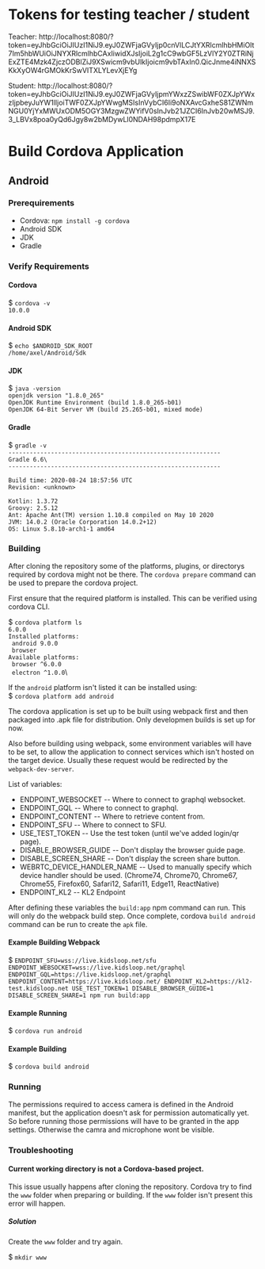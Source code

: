 # Tokens for testing teacher / student

Teacher: http://localhost:8080/?token=eyJhbGciOiJIUzI1NiJ9.eyJ0ZWFjaGVyIjp0cnVlLCJtYXRlcmlhbHMiOlt7Im5hbWUiOiJNYXRlcmlhbCAxIiwidXJsIjoiL2g1cC9wbGF5LzVlY2Y0ZTRiNjExZTE4Mzk4ZjczODBlZiJ9XSwicm9vbUlkIjoicm9vbTAxIn0.QicJnme4iNNXSKkXyOW4rGMOkKrSwVITXLYLevXjEYg

Student: http://localhost:8080/?token=eyJhbGciOiJIUzI1NiJ9.eyJ0ZWFjaGVyIjpmYWxzZSwibWF0ZXJpYWxzIjpbeyJuYW1lIjoiTWF0ZXJpYWwgMSIsInVybCI6Ii9oNXAvcGxheS81ZWNmNGU0YjYxMWUxODM5OGY3MzgwZWYifV0sInJvb21JZCI6InJvb20wMSJ9.3_LBVx8poa0yQd6Jgy8w2bMDywLl0NDAH98pdmpX17E

# Build Cordova Application

## Android

### Prerequirements

- Cordova: `npm install -g cordova`
- Android SDK
- JDK
- Gradle

### Verify Requirements

#### Cordova

\$ `cordova -v`\
`10.0.0`

#### Android SDK

\$ `echo $ANDROID_SDK_ROOT`\
`/home/axel/Android/Sdk`

#### JDK

\$ `java -version`\
`openjdk version "1.8.0_265"`\
`OpenJDK Runtime Environment (build 1.8.0_265-b01)`\
`OpenJDK 64-Bit Server VM (build 25.265-b01, mixed mode)`

#### Gradle

\$ `gradle -v`\
`------------------------------------------------------------`\
`Gradle 6.6\`\
`------------------------------------------------------------`\
` `\
`Build time: 2020-08-24 18:57:56 UTC`\
`Revision: <unknown>`\
` `\
`Kotlin: 1.3.72`\
`Groovy: 2.5.12`\
`Ant: Apache Ant(TM) version 1.10.8 compiled on May 10 2020`\
`JVM: 14.0.2 (Oracle Corporation 14.0.2+12)`\
`OS: Linux 5.8.10-arch1-1 amd64`

### Building

After cloning the repository some of the platforms, plugins, or directorys required by cordova might not be there. The `cordova prepare` command can be used to prepare the cordova project.

First ensure that the required platform is installed. This can be verified using cordova CLI.

\$ `cordova platform ls`\
`6.0.0`\
`Installed platforms:`\
` android 9.0.0`\
` browser`\
`Available platforms: `\
` browser ^6.0.0`\
` electron ^1.0.0`\

If the `android` platform isn't listed it can be installed using:\
\$ `cordova platform add android`

The cordova application is set up to be built using webpack first and then packaged into .apk file for distribution. Only developmen builds is set up for now.

Also before building using webpack, some environment variables will have to be set, to allow the application to connect services which isn't hosted on the target device. Usually these request would be redirected by the `webpack-dev-server`.

List of variables:

- ENDPOINT_WEBSOCKET -- Where to connect to graphql websocket.
- ENDPOINT_GQL -- Where to connect to graphql.
- ENDPOINT_CONTENT -- Where to retrieve content from.
- ENDPOINT_SFU -- Where to connect to SFU.
- USE_TEST_TOKEN -- Use the test token (until we've added login/qr page).
- DISABLE_BROWSER_GUIDE -- Don't display the browser guide page.
- DISABLE_SCREEN_SHARE -- Don't display the screen share button.
- WEBRTC_DEVICE_HANDLER_NAME -- Used to manually specify which device handler should be used. (Chrome74, Chrome70, Chrome67, Chrome55, Firefox60, Safari12, Safari11, Edge11, ReactNative)
- ENDPOINT_KL2 -- KL2 Endpoint

After defining these variables the `build:app` npm command can run. This will only do the webpack build step. Once complete, cordova `build android` command can be run to
create the `apk` file.

#### Example Building Webpack

\$ `ENDPOINT_SFU=wss://live.kidsloop.net/sfu ENDPOINT_WEBSOCKET=wss://live.kidsloop.net/graphql ENDPOINT_GQL=https://live.kidsloop.net/graphql ENDPOINT_CONTENT=https://live.kidsloop.net/ ENDPOINT_KL2=https://kl2-test.kidsloop.net USE_TEST_TOKEN=1 DISABLE_BROWSER_GUIDE=1 DISABLE_SCREEN_SHARE=1 npm run build:app`

#### Example Running

\$ `cordova run android`

#### Example Building

\$ `cordova build android`

### Running

The permissions required to access camera is defined in the Android manifest, but the application doesn't ask for permission automatically yet. So before running those permissions will have to be granted in the app settings. Otherwise the camra and microphone wont be visible.


### Troubleshooting

#### Current working directory is not a Cordova-based project.
This issue usually happens after cloning the repository. Cordova try to find the `www` folder when preparing or building. If the `www` folder isn't present this error will happen.

##### Solution
Create the `www` folder and try again.

\$ `mkdir www`
